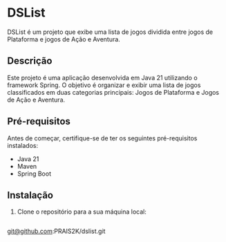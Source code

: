 # DSList

DSList é um projeto que exibe uma lista de jogos dividida entre jogos de Plataforma e jogos de Ação e Aventura.

## Descrição

Este projeto é uma aplicação desenvolvida em Java 21 utilizando o framework Spring. O objetivo é organizar e exibir uma lista de jogos classificados em duas categorias principais: Jogos de Plataforma e Jogos de Ação e Aventura.

## Pré-requisitos

Antes de começar, certifique-se de ter os seguintes pré-requisitos instalados:

- Java 21
- Maven
- Spring Boot

## Instalação

1. Clone o repositório para a sua máquina local:

   ```sh
 git@github.com:PRAIS2K/dslist.git
